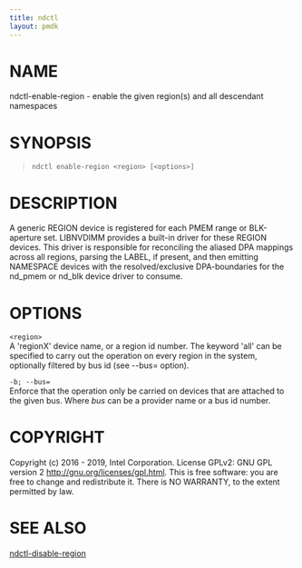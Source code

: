 ```yaml
---
title: ndctl
layout: pmdk
---
```


NAME
====

ndctl-enable-region - enable the given region(s) and all descendant
namespaces

SYNOPSIS
========

>     ndctl enable-region <region> [<options>]

DESCRIPTION
===========

A generic REGION device is registered for each PMEM range or
BLK-aperture set. LIBNVDIMM provides a built-in driver for these REGION
devices. This driver is responsible for reconciling the aliased DPA
mappings across all regions, parsing the LABEL, if present, and then
emitting NAMESPACE devices with the resolved/exclusive DPA-boundaries
for the nd\_pmem or nd\_blk device driver to consume.

OPTIONS
=======

`<region>`  
    A 'regionX' device name, or a region id number. The keyword 'all' can
    be specified to carry out the operation on every region in the system,
    optionally filtered by bus id (see --bus= option).

`-b; --bus=`  
Enforce that the operation only be carried on devices that are attached
to the given bus. Where *bus* can be a provider name or a bus id number.

COPYRIGHT
=========

Copyright (c) 2016 - 2019, Intel Corporation. License GPLv2: GNU GPL
version 2 <http://gnu.org/licenses/gpl.html>. This is free software: you
are free to change and redistribute it. There is NO WARRANTY, to the
extent permitted by law.

SEE ALSO
========

[ndctl-disable-region](ndctl-disable-region.md)
